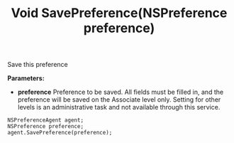 ﻿---
uid: crmscript_ref_NSPreferenceAgent_SavePreference
title: Void SavePreference(NSPreference preference)
intellisense: NSPreferenceAgent.SavePreference
keywords: NSPreferenceAgent, SavePreference
so.topic: reference
---

Save this preference

**Parameters:**
 - **preference** Preference to be saved. All fields must be filled in, and the preference will be saved on the Associate level only. Setting for other levels is an administrative task and not available through this service.

```crmscript
NSPreferenceAgent agent;
NSPreference preference;
agent.SavePreference(preference);
```

